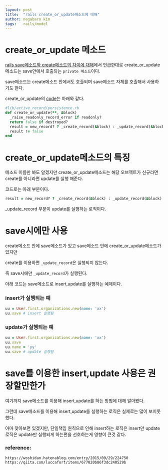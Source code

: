 ```yaml
---
layout: post
title:  "rails create_or_update메소드에 대해"
author: negabaro kim
tags:	rails/model
---
```


# create_or_update 메소드

[rails save메소드와 create메소드의 차이에 대해]에서 언급한대로 create_or_update 메소드는 save안에서 호출되는 `private 메소드`이다.

save메소드는 create메소드 안에서도 호출되며 save메소드 자체를 호출해서 사용하기도 한다.

create_or_update의 [code]는 아래와 같다.

```ruby
#lib/active_record/persistence.rb
def create_or_update(**, &block)
  _raise_readonly_record_error if readonly?
  return false if destroyed?
  result = new_record? ? _create_record(&block) : _update_record(&block)
  result != false
end
```

# create_or_update메소드의 특징

메소드 이름만 봐도 알겠지만 create_or_update메소드는 해당 오브젝트가 신규라면 create를 아니라면 update를 실행 해준다.

코드로는 아래 부분이다.

```ruby
result = new_record? ? _create_record(&block) : _update_record(&block)
```

_update_record 부분이 update를 실행하는 로직이다.


# save시에만 사용

create메소드 안에 save메소드가 있고 save메소드 안에 create_or_update메소드가 있지만

create를 이용하면 `_update_record`은 실행되지 않는다.

즉 save시에만 `_update_record`가 실행된다.


아래 코드는 save메소드로 insert,update를 실행하는 예제이다.

### insert가 실행되는 예

```ruby
uu = User.first.organizations.new(name: 'xx')
uu.save # insert 실행됨
```

### update가 실행되는 예

```ruby
uu = User.first.organizations.new(name: 'xx')
uu.save
uu.name = 'yy'
uu.save # update 실행됨
```

# save를 이용한 insert,update 사용은 권장할만한가

여기까지 save메소드를 이용해 insert,update를 하는 방법에 대해 알아봤다.

그런데 save메소드를 이용해 insert,update를 실행하는 로직은 실제로는 많이 보지못했다.

아마 찾아보면 있겠지만, 단일책임 원칙으로 인해 insert하는 로직은 insert만 update로직은 update만 실행되게
하는편을 선호하는게 영향이 큰것 같다.


### reference:

```
https://woshidan.hatenablog.com/entry/2015/09/29/224750
https://qiita.com/luccafort/items/677020b86f3dc240529b
```

[code]: https://github.com/rails/rails/blob/939f76a77ed128bed9e6711eb8063957e8a6c14c/activerecord/lib/active_record/persistence.rb#L900-L905

[rails save메소드와 create메소드의 차이에 대해]: https://negabaro.github.io/archive/rails-save_and_create
